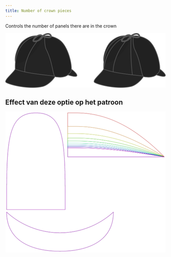 ```yaml
---
title: Number of crown pieces
---
```


Controls the number of panels there are in the crown

![Illustration showing the effect of this option](gores.svg)


## Effect van deze optie op het patroon
![This image shows the effect of this option by superimposing several variants that have a different value for this option](holmes_gores_sample.svg "Effect of this option on the pattern")
